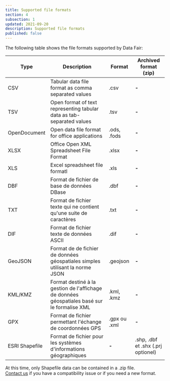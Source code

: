 ```yaml
---
title: Supported file formats
section: 4
subsection: 1
updated: 2021-09-20
description: Supported file formats
published: false
---
```


The following table shows the file formats supported by Data Fair:

Type | Description | Format | Archived format (zip)
----------|---------------------------|--------------------|--------------------
CSV | Tabular data file format as comma separated values | .csv  | **-**
TSV | Open format of text representing tabular data as tab-separated values | .tsv  | **-**
OpenDocument | Open data file format for office applications | .ods, .fods | **-**
XLSX | Office Open XML Spreadsheet File Format | .xlsx | **-**
XLS | Excel spreadsheet file formatl | .xls | **-**
DBF |Format de fichier de base de données DBase | .dbf | **-**
TXT | Format de fichier texte qui ne contient qu'une suite de caractères  | .txt | **-**
DIF | Format de fichier texte de données ASCII | .dif | **-**
GeoJSON | Format de de fichier de données géospatiales simples utilisant la norme JSON | .geojson | **-**
KML/KMZ | Format destiné à la gestion de l'affichage de données géospatiales basé sur le formalise XML | .kml, .kmz | **-**
GPX |  Format de fichier permettant l'échange de coordonnées GPS | .gpx ou .xml | **-**
ESRI Shapefile |  Format de fichier pour les systèmes d'informations géographiques  | **-** | .shp, .dbf et .shx (.prj optionel)

<p>
</p>

At this time, only Shapefile data can be contained in a .zip file.  
[Contact us](https://koumoul.com/contact) if you have a compatibility issue or if you need a new format.
